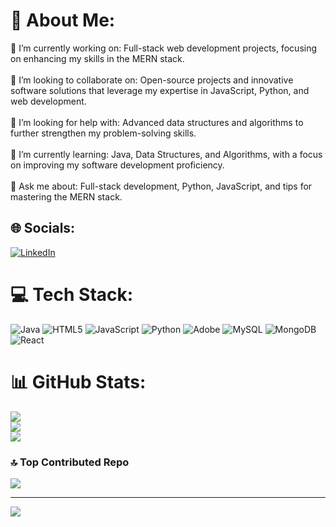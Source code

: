 # 💫 About Me:
🔭 I’m currently working on: Full-stack web development projects, focusing on enhancing my skills in the MERN stack.<br><br>👯 I’m looking to collaborate on: Open-source projects and innovative software solutions that leverage my expertise in JavaScript, Python, and web development.<br><br>🤝 I’m looking for help with: Advanced data structures and algorithms to further strengthen my problem-solving skills.<br><br>🌱 I’m currently learning: Java, Data Structures, and Algorithms, with a focus on improving my software development proficiency.<br><br>💬 Ask me about: Full-stack development, Python, JavaScript, and tips for mastering the MERN stack.


## 🌐 Socials:
[![LinkedIn](https://img.shields.io/badge/LinkedIn-%230077B5.svg?logo=linkedin&logoColor=white)](https://linkedin.com/in/www.linkedin.com/in/naveenvelu11) 

# 💻 Tech Stack:
![Java](https://img.shields.io/badge/java-%23ED8B00.svg?style=flat&logo=openjdk&logoColor=white) ![HTML5](https://img.shields.io/badge/html5-%23E34F26.svg?style=flat&logo=html5&logoColor=white) ![JavaScript](https://img.shields.io/badge/javascript-%23323330.svg?style=flat&logo=javascript&logoColor=%23F7DF1E) ![Python](https://img.shields.io/badge/python-3670A0?style=flat&logo=python&logoColor=ffdd54) ![Adobe](https://img.shields.io/badge/adobe-%23FF0000.svg?style=flat&logo=adobe&logoColor=white) ![MySQL](https://img.shields.io/badge/mysql-4479A1.svg?style=flat&logo=mysql&logoColor=white) ![MongoDB](https://img.shields.io/badge/MongoDB-%234ea94b.svg?style=flat&logo=mongodb&logoColor=white) ![React](https://img.shields.io/badge/react-%2320232a.svg?style=flat&logo=react&logoColor=%2361DAFB)
# 📊 GitHub Stats:
![](https://github-readme-stats.vercel.app/api?username=Naveenvelu&theme=default_repocard&hide_border=false&include_all_commits=false&count_private=false)<br/>
![](https://github-readme-streak-stats.herokuapp.com/?user=Naveenvelu&theme=default_repocard&hide_border=false)<br/>
![](https://github-readme-stats.vercel.app/api/top-langs/?username=Naveenvelu&theme=default_repocard&hide_border=false&include_all_commits=false&count_private=false&layout=compact)

### 🔝 Top Contributed Repo
![](https://github-contributor-stats.vercel.app/api?username=Naveenvelu&limit=5&theme=default_repocard&combine_all_yearly_contributions=true)

---
[![](https://visitcount.itsvg.in/api?id=Naveenvelu&icon=6&color=1)](https://visitcount.itsvg.in)

<!-- Proudly created with GPRM ( https://gprm.itsvg.in ) -->

